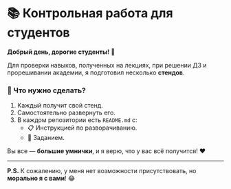 # 📚 Контрольная работа для студентов  

**Добрый день, дорогие студенты!** 🌟  

Для проверки навыков, полученных на лекциях, при решении ДЗ и прорешивании академии, я подготовил несколько **стендов**.  

### 📌 Что нужно сделать?  
1. Каждый получит свой стенд.  
2. Самостоятельно развернуть его.  
3. В каждом репозитории есть `README.md` с:  
   - 📋 Инструкцией по разворачиванию.  
   - 🎯 Заданием.  
 
Вы все — **большие умнички**, и я верю, что у вас всё получится! ❤️  

---  

**P.S.** К сожалению, у меня нет возможности присутствовать, но **морально я с вами**! 😂 